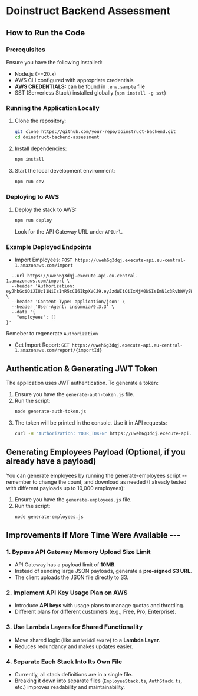 # Doinstruct Backend Assessment

## How to Run the Code

### Prerequisites
Ensure you have the following installed:
- Node.js (>=20.x)
- AWS CLI configured with appropriate credentials
- **AWS CREDENTIALS:** can be found in `.env.sample` file
- SST (Serverless Stack) installed globally (`npm install -g sst`)

### Running the Application Locally
1. Clone the repository:
   ```sh
   git clone https://github.com/your-repo/doinstruct-backend.git
   cd doinstruct-backend-assessment
   ```
2. Install dependencies:
   ```sh
   npm install
   ```
3. Start the local development environment:
   ```sh
   npm run dev
   ```

### Deploying to AWS
1. Deploy the stack to AWS:
   ```sh
   npm run deploy
   ```
   Look for the API Gateway URL under `APIUrl`.


### Example Deployed Endpoints
- Import Employees: `POST https://uweh6g3dqj.execute-api.eu-central-1.amazonaws.com/import`
```curl --request POST \
  --url https://uweh6g3dqj.execute-api.eu-central-1.amazonaws.com/import \
  --header 'Authorization: eyJhbGciOiJIUzI1NiIsInR5cCI6IkpXVCJ9.eyJzdWIiOiIxMjM0NSIsImN1c3RvbWVySWQiOiIxYzIyMmQ1Yy0yZjExLTQ2ODQtOTZmYi01NDQ3YWJlMTg2YTMiLCJpYXQiOjE3MzkzMTAwODIsImV4cCI6MTczOTMxMzY4Mn0.i64nGqsWF3NYQ8876ASqKvFVRuSVwLnCcNGw7CKUOTI' \
  --header 'Content-Type: application/json' \
  --header 'User-Agent: insomnia/9.3.3' \
  --data '{
	"employees": []
}'
```
Remeber to regenerate `Authorization`


- Get Import Report: `GET https://uweh6g3dqj.execute-api.eu-central-1.amazonaws.com/report/{importId}`


## Authentication & Generating JWT Token
The application uses JWT authentication. To generate a token:

1. Ensure you have the `generate-auth-token.js` file.
2. Run the script:
   ```sh
   node generate-auth-token.js
   ```
3. The token will be printed in the console. Use it in API requests:
   ```sh
   curl -H "Authorization: YOUR_TOKEN" https://uweh6g3dqj.execute-api.eu-central-1.amazonaws.com/report/{id}
   ```

## Generating Employees Payload (Optional, if you already have a payload)
You can generate employees by running the generate-employees script -- remember to change the count, and download as needed (I already tested with different payloads up to 10,000 employees):

1. Ensure you have the `generate-employees.js` file.
2. Run the script:
   ```sh
   node generate-employees.js
   ```


## Improvements if More Time Were Available ---

### 1. Bypass API Gateway Memory Upload Size Limit
- API Gateway has a payload limit of **10MB**.
- Instead of sending large JSON payloads, generate a **pre-signed S3 URL**.
- The client uploads the JSON file directly to S3.

### 2. Implement API Key Usage Plan on AWS
- Introduce **API keys** with usage plans to manage quotas and throttling.
- Different plans for different customers (e.g., Free, Pro, Enterprise).

### 3. Use Lambda Layers for Shared Functionality
- Move shared logic (like `authMiddleware`) to a **Lambda Layer**.
- Reduces redundancy and makes updates easier.

### 4. Separate Each Stack Into Its Own File
- Currently, all stack definitions are in a single file.
- Breaking it down into separate files (`EmployeeStack.ts`, `AuthStack.ts`, etc.) improves readability and maintainability.

